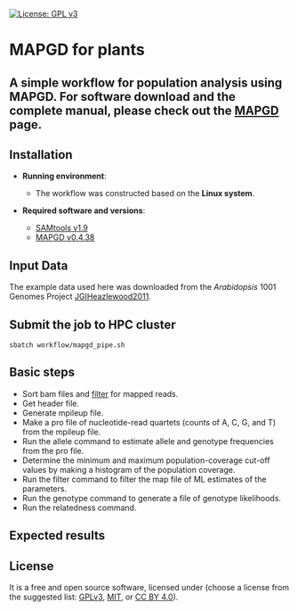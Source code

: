 [![License: GPL v3](https://img.shields.io/badge/License-GPL%20v3-blue.svg)](http://www.gnu.org/licenses/gpl-3.0)

# MAPGD for plants

## A simple workflow for population analysis using MAPGD. For software download and the complete manual, please check out the [MAPGD](https://github.com/LynchLab/MAPGD) page.

## Installation

- __Running environment__: 
    - The workflow was constructed based on the __Linux system__.

- __Required software and versions__: 
    - [SAMtools v1.9](http://www.htslib.org/)
    - [MAPGD v0.4.38](https://github.com/LynchLab/MAPGD) 

## Input Data

The example data used here was downloaded from the *Arabidopsis* 1001 Genomes Project [JGIHeazlewood2011](https://1001genomes.org/projects/JGIHeazlewood2011/index.html).

## Submit the job to HPC cluster

```
sbatch workflow/mapgd_pipe.sh
```

## Basic steps

- Sort bam files and [filter](https://broadinstitute.github.io/picard/explain-flags.html) for mapped reads.
- Get header file.
- Generate mpileup file.
- Make a pro file of nucleotide-read quartets (counts of A, C, G, and T) from the mpileup file.
- Run the allele command to estimate allele and genotype frequencies from the pro file.
- Determine the minimum and maximum population-coverage cut-off values by making a histogram of the population coverage.
- Run the filter command to filter the map file of ML estimates of the parameters.
- Run the genotype command to generate a file of genotype likelihoods.
- Run the relatedness command.

## Expected results


## License
It is a free and open source software, licensed under []() (choose a license from the suggested list:  [GPLv3](https://github.com/github/choosealicense.com/blob/gh-pages/_licenses/gpl-3.0.txt), [MIT](https://github.com/github/choosealicense.com/blob/gh-pages/LICENSE.md), or [CC BY 4.0](https://github.com/github/choosealicense.com/blob/gh-pages/_licenses/cc-by-4.0.txt)).
